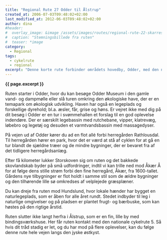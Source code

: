 ```yaml
---
title: "Regional Rute 27 Odder til Ålstrup"
created_at: 2006-07-03T09:48:02+02:00
last_modified_at: 2012-06-03T09:48:02+02:00
author: dina
#header:
#  overlay_image: &image /assets/images/routes/regional-rute-22-skarresoe-roende.jpg
#  caption: "Stemningsbillede fra ruten"
#  teaser: *image
category:
  - Regional
tags:
  - cykelrute
  - regional
excerpt: "Denne korte rute forbinder områdets hovedby, Odder, med den nationale cykelrute 5. Undervejs kommer du igennem flotte, afvekslende landskaber."
---
```


**{{ page.excerpt }}**

Ruten starter i Odder, hvor du kan besøge Odder Museum i den gamle vand- og dampmølle eller slå turen omkring den økologiske have, der er en temapark om økologisk udvikling. Haven har også en legeplads og forskellige dyrehold; bl.a. æsler, får, grise og høns. Er vejret ikke med dig på dit besøg i Odder er en tur i svømmehallen et forslag til en god oplevelse indendøre. Der er særskilt legebassin med rutchebane, vipper, klatrevæg, løbebro og legetøj og desuden et varmtvandsbassin med massagedyser. 

På vejen ud af Odder kører du ad en flot allé forbi herregården Rathlousdal. Til herregården hører en park, hvor det er værd at stå af cyklen for at gå en tur blandt de sjældne træer og de mindre bygninger, der er bevaret fra af det tidligere herregårdsanlæg.
 
Efter få kilometer lukker Storskoven sig om ruten og det bakkede skovlandskab byder på små udfordringer, indtil vi kan trille ned mod Åkær Å for at følge dens stille strøm forbi den fine herregård, Åkær, fra 1600-tallet. Gårdens nye tilbygninger er flot holdt i samme stil som de ældre bygninger og den tilhørende lille sø omkredses af velplejede græsplæner.
 
Du kan dreje fra ruten mod Hundslund, hvor lokale hænder har bygget en naturlegeplads, som er åben for alle året rundt. Stedet indbyder til leg i naturlige omgivelser og på pladsen er plantet frugt- og bærbuske, som kan høstes på den rigtige årstid.
 
Ruten slutter ikke langt herfra i Ålstrup, som er en fin, lille by med bindingsværkshuse. Her får ruten kontakt med den nationale cykelrute 5. Så hvis dit tråd stadig er let, og du har mod på flere oplevelser, kan du følge denne rute hele vejen langs den jyske østkyst.

